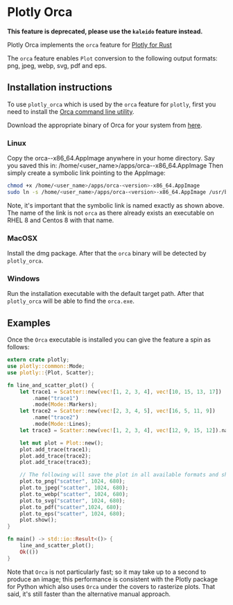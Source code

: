 # Plotly Orca

**This feature is deprecated, please use the `kaleido` feature instead.**

Plotly Orca implements the `orca` feature for [Plotly for Rust](https://github.com/igiagkiozis/plotly)
 
The `orca` feature enables `Plot` conversion to the following output formats: png, jpeg, webp, svg, pdf and eps. 

## Installation instructions
To use `plotly_orca` which is used by the `orca` feature for `plotly`, first you need to install the
[Orca command line utility](https://github.com/plotly/orca). 

Download the appropriate binary of Orca for your system from [here](https://github.com/plotly/orca/releases).

### Linux
Copy the orca-<version>-x86_64.AppImage anywhere in your home directory. 
Say you saved this in: /home/<user_name>/apps/orca-<version>-x86_64.AppImage
Then simply create a symbolic link pointing to the AppImage:

```bash 
chmod +x /home/<user_name>/apps/orca-<version>-x86_64.AppImage
sudo ln -s /home/<user_name>/apps/orca-<version>-x86_64.AppImage /usr/bin/plotly_orca
```

Note, it's important that the symbolic link is named exactly as shown above. The name of the link is not `orca` as there 
already exists an executable on RHEL 8 and Centos 8 with that name. 

### MacOSX
Install the dmg package. After that the `orca` binary will be detected by `plotly_orca`.

### Windows
Run the installation executable with the default target path. After that `plotly_orca` will be able to find the `orca.exe`.

## Examples
 
Once the `Orca` executable is installed you can give the feature a spin as follows: 
 
```rust
extern crate plotly;
use plotly::common::Mode;
use plotly::{Plot, Scatter};

fn line_and_scatter_plot() {
    let trace1 = Scatter::new(vec![1, 2, 3, 4], vec![10, 15, 13, 17])
        .name("trace1")
        .mode(Mode::Markers);
    let trace2 = Scatter::new(vec![2, 3, 4, 5], vec![16, 5, 11, 9])
        .name("trace2")
        .mode(Mode::Lines);
    let trace3 = Scatter::new(vec![1, 2, 3, 4], vec![12, 9, 15, 12]).name("trace3");

    let mut plot = Plot::new();
    plot.add_trace(trace1);
    plot.add_trace(trace2);
    plot.add_trace(trace3);

    // The following will save the plot in all available formats and show the plot.
    plot.to_png("scatter", 1024, 680);
    plot.to_jpeg("scatter", 1024, 680);
    plot.to_webp("scatter", 1024, 680);
    plot.to_svg("scatter", 1024, 680);
    plot.to_pdf("scatter",1024, 680);
    plot.to_eps("scatter", 1024, 680);
    plot.show();
}

fn main() -> std::io::Result<()> {
    line_and_scatter_plot();
    Ok(())
}
```

Note that `Orca` is not particularly fast; so it may take up to a second to produce an image; this performance is consistent with 
the Plotly package for Python which also uses `Orca` under the covers to rasterize plots. That said, it's still faster than the 
alternative manual approach.